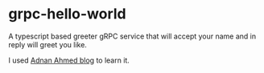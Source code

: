 # grpc-hello-world
A typescript based greeter gRPC service that will accept your name and in reply will greet you like.

I used [Adnan Ahmed blog](https://adnanahmed.info/blog/2019/11/01/grpc-with-nodejs-typescript/) to learn it.
